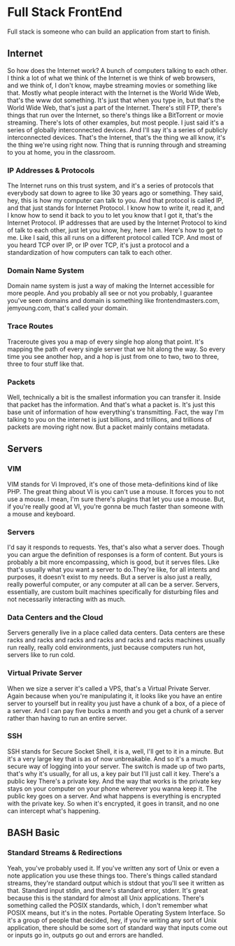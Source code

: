 # Full Stack FrontEnd
Full stack is someone who can build an application from start to finish.
## Internet
So how does the Internet work? A bunch of computers talking to each other. I think a lot of what we think of the Internet is we think of web browsers, and we think of, I don't know, maybe streaming movies or something like that. Mostly what people interact with the Internet is the World Wide Web, that's the www dot something. It's just that when you type in, but that's the World Wide Web, that's just a part of the Internet. There's still FTP, there's things that run over the Internet, so there's things like a BitTorrent or movie streaming. There's lots of other examples, but most people.
I just said it's a series of globally interconnected devices. And I'll say it's a series of publicly interconnected devices. That's the Internet, that's the thing we all know, it's the thing we're using right now. Thing that is running through and streaming to you at home, you in the classroom.
### IP Addresses & Protocols
The Internet runs on this trust system, and it's a series of protocols that everybody sat down to agree to like 30 years ago or something. They said, hey, this is how my computer can talk to you. And that protocol is called IP, and that just stands for Internet Protocol. I know how to write it, read it, and I know how to send it back to you to let you know that I got it, that's the Internet Protocol.
IP addresses that are used by the Internet Protocol to kind of talk to each other, just let you know, hey, here I am. Here's how to get to me. Like I said, this all runs on a different protocol called TCP. And most of you heard TCP over IP, or IP over TCP, it's just a protocol and a standardization of how computers can talk to each other.
### Domain Name System
Domain name system is just a way of making the Internet accessible for more people. And you probably all see or not you probably, I guarantee you've seen domains and domain is something like frontendmasters.com, jemyoung.com, that's called your domain.
### Trace Routes
Traceroute gives you a map of every single hop along that point. It's mapping the path of every single server that we hit along the way. So every time you see another hop, and a hop is just from one to two, two to three, three to four stuff like that.
### Packets
Well, technically a bit is the smallest information you can transfer it. Inside that packet has the information. And that's what a packet is. It's just this base unit of information of how everything's transmitting. Fact, the way I'm talking to you on the internet is just billions, and trillions, and trillions of packets are moving right now. But a packet mainly contains metadata.
## Servers
### VIM 
VIM stands for Vi Improved, it's one of those meta-definitions kind of like PHP. The great thing about VI is you can't use a mouse. It forces you to not use a mouse. I mean, I'm sure there's plugins that let you use a mouse. But, if you're really good at VI, you're gonna be much faster than someone with a mouse and keyboard.
### Servers
I'd say it responds to requests. Yes, that's also what a server does. Though you can argue the definition of responses is a form of content. But yours is probably a bit more encompassing, which is good, but it serves files. Like that's usually what you want a server to do.They're like, for all intents and purposes, it doesn't exist to my needs. But a server is also just a really, really powerful computer, or any computer at all can be a server. Servers, essentially, are custom built machines specifically for disturbing files and not necessarily interacting with as much.
### Data Centers and the Cloud
 Servers generally live in a place called data centers. Data centers are these racks and racks and racks and racks and racks and racks machines usually run really, really cold environments, just because computers run hot, servers like to run cold.
### Virtual Private Server
When we size a server it's called a VPS, that's a Virtual Private Server. Again because when you're manipulating it, it looks like you have an entire server to yourself but in reality you just have a chunk of a box, of a piece of a server. And I can pay five bucks a month and you get a chunk of a server rather than having to run an entire server.
### SSH
SSH stands for Secure Socket Shell, it is a, well, I'll get to it in a minute. But it's a very large key that is as of now unbreakable. And so it's a much secure way of logging into your server. The switch is made up of two parts, that's why it's usually, for all us, a key pair but I'll just call it key. There's a public key There's a private key. And the way that works is the private key stays on your computer on your phone wherever you wanna keep it. The public key goes on a server. And what happens is everything is encrypted with the private key. So when it's encrypted, it goes in transit, and no one can intercept what's happening.
## BASH Basic
### Standard Streams & Redirections
Yeah, you've probably used it. If you've written any sort of Unix or even a note application you use these things too. There's things called standard streams, they're standard output which is stdout that you'll see it written as that. Standard input stdin, and there's standard error, stderr. It's great because this is the standard for almost all Unix applications. There's something called the POSIX standards, which, I don't remember what POSIX means, but it's in the notes. Portable Operating System Interface. So it's a group of people that decided, hey, if you're writing any sort of Unix application, there should be some sort of standard way that inputs come out or inputs go in, outputs go out and errors are handled.
